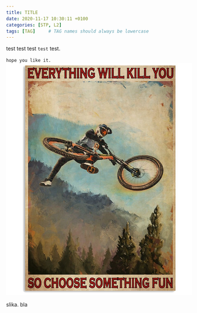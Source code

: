 ```yaml
---
title: TITLE
date: 2020-11-17 10:30:11 +0100
categories: [STP, L2]
tags: [TAG]     # TAG names should always be lowercase
---
```


test test test `test` test.

`hope you like it.`
![regulars](assets/img/sample/regulars.png)

slika.
bla
